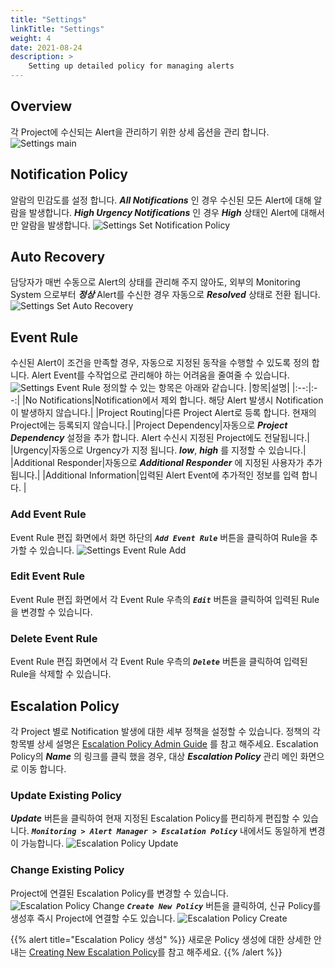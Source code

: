 ```yaml
---
title: "Settings"
linkTitle: "Settings"
weight: 4
date: 2021-08-24
description: >
    Setting up detailed policy for managing alerts
---
```


## Overview
각 Project에 수신되는 Alert을 관리하기 위한 상세 옵션을 관리 합니다. 
![Settings main](/docs/guides/alert_manager/project_dashboard/settings_img/settings_img_01.png)

## Notification Policy
알람의 민감도를 설정 합니다. _**All Notifications**_ 인 경우 수신된 모든 Alert에 대해 알람을 발생합니다. 
_**High Urgency Notifications**_ 인 경우 _**High**_ 상태인 Alert에 대해서만 알람을 발생합니다.
![Settings Set Notification Policy](/docs/guides/alert_manager/project_dashboard/settings_img/settings_img_02.png)

## Auto Recovery
담당자가 매번 수동으로 Alert의 상태를 관리해 주지 않아도, 외부의 Monitoring System 으로부터 _**정상**_ Alert를 수신한 경우 
자동으로 _**Resolved**_ 상태로 전환 됩니다. 
![Settings Set Auto Recovery](/docs/guides/alert_manager/project_dashboard/settings_img/settings_img_03.png)

## Event Rule
수신된 Alert이 조건을 만족할 경우, 자동으로 지정된 동작을 수행할 수 있도록 정의 합니다.
Alert Event를 수작업으로 관리해야 하는 어려움을 줄여줄 수 있습니다. 
![Settings Event Rule](/docs/guides/alert_manager/project_dashboard/settings_img/settings_img_04.png)
정의할 수 있는 항목은 아래와 같습니다.
|항목|설명|
|:--:|:--:|
|No Notifications|Notification에서 제외 합니다. 해당 Alert 발생시 Notification이 발생하지 않습니다.|
|Project Routing|다른 Project Alert로 등록 합니다. 현재의 Project에는 등록되지 않습니다.|
|Project Dependency|자동으로 _**Project Dependency**_ 설정을 추가 합니다. Alert 수신시 지정된 Project에도 전달됩니다.|
|Urgency|자동으로 Urgency가 지정 됩니다. _**low**_, _**high**_ 를 지정할 수 있습니다.|
|Additional Responder|자동으로 _**Additional Responder**_ 에 지정된 사용자가 추가 됩니다.|
|Additional Information|입력된 Alert Event에 추가적인 정보를 입력 합니다. |

### Add Event Rule
Event Rule 편집 화면에서 화면 하단의 _**`Add Event Rule`**_ 버튼을 클릭하여 Rule을 추가할 수 있습니다. 
![Settings Event Rule Add](/docs/guides/alert_manager/project_dashboard/settings_img/settings_img_05.png)

### Edit Event Rule
Event Rule 편집 화면에서 각 Event Rule 우측의 _**`Edit`**_ 버튼을 클릭하여 입력된 Rule을 변경할 수 있습니다.

### Delete Event Rule
Event Rule 편집 화면에서 각 Event Rule 우측의 _**`Delete`**_ 버튼을 클릭하여 입력된 Rule을 삭제할 수 있습니다.

## Escalation Policy
각 Project 별로 Notification 발생에 대한 세부 정책을 설정할 수 있습니다.
정책의 각 항목별 상세 설명은 [Escalation Policy Admin Guide](/docs/guides/alert_manager/escalation_policy/#create-escalation-policy) 를 참고 해주세요.
Escalation Policy의 _**Name**_ 의 링크를 클릭 했을 경우, 대상 _**Escalation Policy**_ 관리 메인 화면으로 이동 합니다. 
 
### Update Existing Policy
_**Update**_ 버튼을 클릭하여 현재 지정된 Escalation Policy를 편리하게 편집할 수 있습니다.
_**`Monitoring > Alert Manager > Escalation Policy`**_ 내에서도 동일하게 변경이 가능합니다.
![Escalation Policy Update](/docs/guides/alert_manager/project_dashboard/settings_img/settings_img_06.png)

### Change Existing Policy
Project에 연결된 Escalation Policy를 변경할 수 있습니다. 
![Escalation Policy Change](/docs/guides/alert_manager/project_dashboard/settings_img/settings_img_07.png)
_**`Create New Policy`**_ 버튼을 클릭하여, 신규 Policy를 생성후 즉시 Project에 연결할 수도 있습니다.
![Escalation Policy Create](/docs/guides/alert_manager/project_dashboard/settings_img/settings_img_08.png)

{{% alert title="Escalation Policy 생성" %}}
새로운 Policy 생성에 대한 상세한 안내는 [Creating New Escalation Policy](/docs/guides/alert_manager/escalation_policy/escalation-policy/#create-escalation-policy)를 참고 해주세요.
{{% /alert %}}
